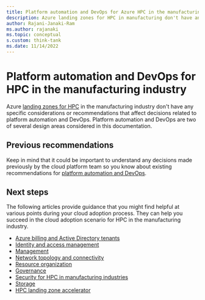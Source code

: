 ```yaml
---
title: Platform automation and DevOps for Azure HPC in the manufacturing industry
description: Azure landing zones for HPC in manufacturing don't have any specific considerations or recommendations that affect platform automation and DevOps decisions.
author: Rajani-Janaki-Ram
ms.author: rajanaki
ms.topic: conceptual
s.custom: think-tank
ms.date: 11/14/2022
---
```


# Platform automation and DevOps for HPC in the manufacturing industry 

Azure [landing zones for HPC](../ready.md) in the manufacturing industry don't have any specific considerations or recommendations that affect decisions related to platform automation and DevOps. Platform automation and DevOps are two of several design areas considered in this documentation.

## Previous recommendations 

Keep in mind that it could be important to understand any decisions made previously by the cloud platform team so you know about existing recommendations for [platform automation and DevOps](../../../ready/landing-zone/design-area/platform-automation-devops.md).

## Next steps

The following articles provide guidance that you might find helpful at various points during your cloud adoption process. They can help you succeed in the cloud adoption scenario for HPC in the manufacturing industry.

- [Azure billing and Active Directory tenants](./azure-billing-active-directory-tenant.md)
- [Identity and access management](./identity-access-management.md)
- [Management](./management.md)
- [Network topology and connectivity](./network-topology-connectivity.md)
- [Resource organization](./resource-organization.md)
- [Governance](./security-governance-compliance.md)
- [Security for HPC in manufacturing industries](./security.md)
- [Storage](./storage.md)
- [HPC landing zone accelerator](../azure-hpc-landing-zone-accelerator.md)
